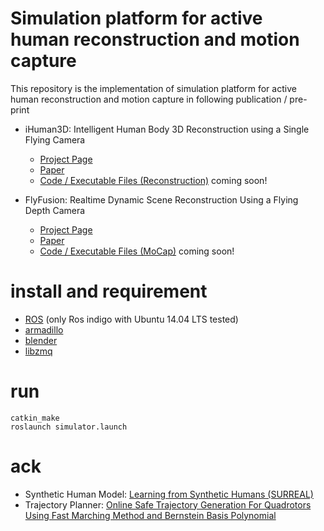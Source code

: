 # Simulation platform for active human reconstruction and motion capture

This repository is the implementation of simulation platform for active human reconstruction and motion capture in following publication / pre-print

* iHuman3D: Intelligent Human Body 3D Reconstruction using a Single Flying Camera 
  * [Project Page](http://www.luvision.net/iHuman3D/) 
  * [Paper](http://www.luvision.net/iHuman3D/Fig/iHuman3D_camear_ready.pdf)
  * [Code / Executable Files (Reconstruction)](https://github.com/wchengad/iHuman3D) coming soon!

* FlyFusion: Realtime Dynamic Scene Reconstruction Using a Flying Depth Camera
  * [Project Page](http://www.luvision.net/FlyFusion_tvcg/) 
  * [Paper](http://www.luvision.net/FlyFusion_tvcg/Fig/FlyFusion-tvcg.pdf)
  * [Code / Executable Files (MoCap)](https://github.com/wchengad/FlyFusion) coming soon!

# install and requirement
* [ROS](http://wiki.ros.org/indigo/Installation/Ubuntu) (only Ros indigo with Ubuntu 14.04 LTS tested)
* [armadillo](http://arma.sourceforge.net/)
* [blender](http://download.blender.org/release/Blender2.78/blender-2.78a-linux-glibc211-x86_64.tar.bz2)
* [libzmq](https://github.com/zeromq/libzmq)

# run
```
catkin_make
roslaunch simulator.launch
```

# ack
* Synthetic Human Model: [Learning from Synthetic Humans (SURREAL)](https://github.com/gulvarol/surreal)
* Trajectory Planner: [Online Safe Trajectory Generation For Quadrotors Using Fast Marching Method and Bernstein Basis Polynomial](https://github.com/HKUST-Aerial-Robotics/Btraj)
